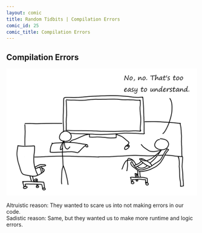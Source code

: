 ```yaml
---
layout: comic
title: Random Tidbits | Compilation Errors
comic_id: 25
comic_title: Compilation Errors
---
```


## Compilation Errors

<img id="img25" src="/assets/images/25.png">

Altruistic reason: They wanted to scare us into not making errors in our code.<br>Sadistic reason: Same, but they wanted us to make more runtime and logic errors.
